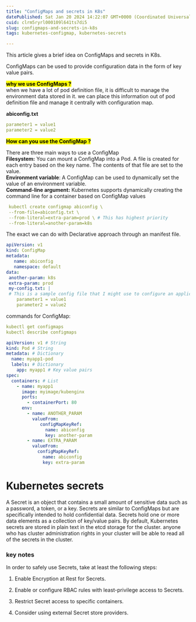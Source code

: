 ```yaml
---
title: "ConfigMaps and secrets in K8s"
datePublished: Sat Jan 20 2024 14:22:07 GMT+0000 (Coordinated Universal Time)
cuid: clrm5ryrl000109l641ts7di5
slug: configmaps-and-secrets-in-k8s
tags: kubernetes-configmap, kubernetes-secrets

---
```


This article gives a brief idea on ConfigMaps and secrets in K8s.

ConfigMaps can be used to provide configuration data in the form of key value pairs.

**<mark>why we use ConfigMaps ?</mark>**  
when we have a lot of pod definition file, it is difficult to manage the environment data stored in it. we can place this information out of pod definition file and manage it centrally with configuration map.

**abiconfig.txt**

```yaml
parameter1 = value1
parameter2 = value2
```

**<mark>How can you use the ConfigMap ?</mark>**

There are three main ways to use a ConfigMap  
**Filesystem:** You can mount a ConfigMap into a Pod. A file is created for each entry based on the key name. The contents of that file are set to the value.  
**Environment variable**: A ConfigMap can be used to dynamically set the value of an environment variable.  
**Command-line argument:** Kubernetes supports dynamically creating the command line for a container based on ConfigMap values

```yaml
 kubectl create configmap abiconfig \
 --from-file=abiconfig.txt \
 --from-literal=extra-param=prod \ # This has highest priority
 --from-literal=another-param=k8s
```

The exact we can do with Declarative approach through an manifest file.

```yaml
apiVersion: v1
kind: ConfigMap
metadata:
   name: abiconfig
   namespace: default
data:
 another-param: k8s
 extra-param: prod
 my-config.txt: |
 # This is a sample config file that I might use to configure an application
    parameter1 = value1
    parameter2 = value2
```

commands for ConfigMap:

```yaml
kubectl get configmaps
kubectl describe configmaps
```

```yaml
apiVersion: v1 # String 
kind: Pod # String 
metadata: # Dictionary 
  name: myapp1-pod 
  labels: # Dictionary 
    app: myapp1 # Key value pairs 
spec: 
  containers: # List 
    - name: myapp1 
      image: myimage/kubenginx 
      ports: 
        - containerPort: 80
      env:
        - name: ANOTHER_PARAM
          valueFrom:
             configMapKeyRef:
               name: abiconfig
               key: another-param
        - name: EXTRA_PARAM
          valueFrom:
            configMapKeyRef:
              name: abiconfig
              key: extra-param
```

# Kubernetes secrets

A Secret is an object that contains a small amount of sensitive data such as a password, a token, or a key. Secrets are similar to ConfigMaps but are specifically intended to hold confidential data. Secrets hold one or more data elements as a collection of key/value pairs. By default, Kubernetes secrets are stored in plain text in the etcd storage for the cluster. anyone who has cluster administration rights in your cluster will be able to read all of the secrets in the cluster.

### key notes

In order to safely use Secrets, take at least the following steps:

1. Enable Encryption at Rest for Secrets.
    
2. Enable or configure RBAC rules with least-privilege access to Secrets.
    
3. Restrict Secret access to specific containers.
    
4. Consider using external Secret store providers.